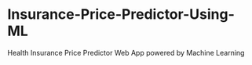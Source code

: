 # Insurance-Price-Predictor-Using-ML
Health Insurance Price Predictor Web App powered by Machine Learning
